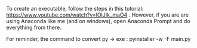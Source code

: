 To create an executable, follow the steps in this tutorial: https://www.youtube.com/watch?v=lOIJIk_maO4 . However, if you are are using Anaconda like me (and on windows), open Anaconda Prompt and do everything from there.

For reminder, the command to convert py -> exe : pyinstaller -w -F main.py
